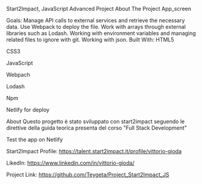 Start2Impact, JavaScript Advanced Project
About The Project
App_screen

Goals:
Manage API calls to external services and retrieve the necessary data.
Use Webpack to deploy the file.
Work with arrays through external libraries such as Lodash.
Working with environment variables and managing related files to ignore with git.
Working with json.
Built With:
HTML5

CSS3

JavaScript

Webpach

Lodash

Npm

Netlify for deploy

About
Questo progetto è stato sviluppato con start2impact seguendo le direttive della guida teorica presenta del corso "Full Stack Development"

Test the app on Netlify

Start2Impact Profile: https://talent.start2impact.it/profile/vittorio-gioda

LikedIn: https://www.linkedin.com/in/vittorio-gioda/

Project Link: https://github.com/Teygeta/Project_Start2Impact_JS
